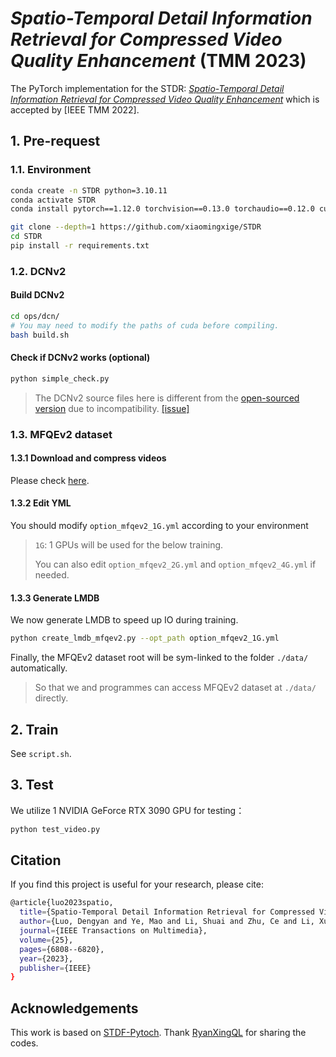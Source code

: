 ﻿# *Spatio-Temporal Detail Information Retrieval for Compressed Video Quality Enhancement* (TMM 2023)
The PyTorch implementation for the STDR: *[Spatio-Temporal Detail Information Retrieval for Compressed Video Quality Enhancement](https://ieeexplore.ieee.org/abstract/document/9919404)* which is accepted by [IEEE TMM 2022].
## 1. Pre-request
### 1.1. Environment
```bash
conda create -n STDR python=3.10.11
conda activate STDR
conda install pytorch==1.12.0 torchvision==0.13.0 torchaudio==0.12.0 cudatoolkit=11.3 -c pytorch

git clone --depth=1 https://github.com/xiaomingxige/STDR
cd STDR
pip install -r requirements.txt
```
### 1.2. DCNv2
#### Build DCNv2

```bash
cd ops/dcn/
# You may need to modify the paths of cuda before compiling.
bash build.sh
```
#### Check if DCNv2 works (optional)

```bash
python simple_check.py
```
> The DCNv2 source files here is different from the [open-sourced version](https://github.com/chengdazhi/Deformable-Convolution-V2-PyTorch) due to incompatibility. [[issue]](https://github.com/open-mmlab/mmediting/issues/84#issuecomment-644974315)

### 1.3. MFQEv2 dataset
#### 1.3.1 Download and compress videos
Please check [here](https://github.com/ryanxingql/mfqev2.0/wiki/MFQEv2-Dataset).
#### 1.3.2 Edit YML
You should modify `option_mfqev2_1G.yml` according to your environment
> `1G`: 1 GPUs will be used for the below training. 
> 
> You can also edit `option_mfqev2_2G.yml` and `option_mfqev2_4G.yml` if needed.

#### 1.3.3 Generate LMDB

We now generate LMDB to speed up IO during training.

```bash
python create_lmdb_mfqev2.py --opt_path option_mfqev2_1G.yml
```


Finally, the MFQEv2 dataset root will be sym-linked to the folder `./data/` automatically.

> So that we and programmes can access MFQEv2 dataset at `./data/` directly.
## 2. Train
See `script.sh`.
## 3. Test


We utilize 1 NVIDIA GeForce RTX 3090 GPU for testing：

```bash
python test_video.py
```
## Citation
If you find this project is useful for your research, please cite:

```bash
@article{luo2023spatio,
  title={Spatio-Temporal Detail Information Retrieval for Compressed Video Quality Enhancement},
  author={Luo, Dengyan and Ye, Mao and Li, Shuai and Zhu, Ce and Li, Xue},
  journal={IEEE Transactions on Multimedia},
  volume={25},
  pages={6808--6820},
  year={2023},
  publisher={IEEE}
}
```
## Acknowledgements
This work is based on [STDF-Pytoch](https://github.com/ryanxingql/stdf-pytorch). Thank [RyanXingQL](https://github.com/RyanXingQL) for sharing the codes.
